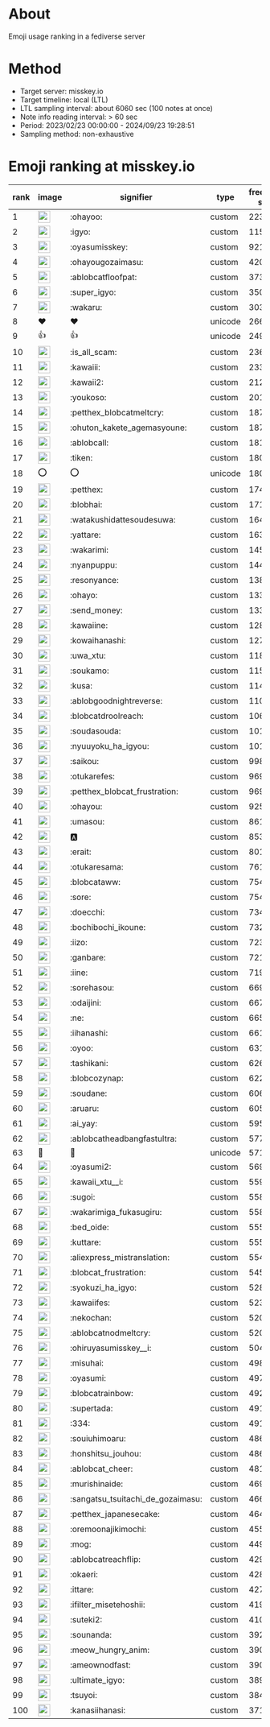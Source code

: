 # About
Emoji usage ranking in a fediverse server

# Method
- Target server: misskey.io
- Target timeline: local (LTL)
- LTL sampling interval: about 6060 sec (100 notes at once)
- Note info reading interval: > 60 sec
- Period: 2023/02/23 00:00:00 - 2024/09/23 19:28:51 
- Sampling method: non-exhaustive

# Emoji ranking at misskey.io

|rank|image|signifier|type|frequency score|
|----|----|----|----|----|
|1|<img height="24" src="https://misskey.io/emoji/ohayoo.webp">|:ohayoo:|custom|223604|
|2|<img height="24" src="https://misskey.io/emoji/igyo.webp">|:igyo:|custom|115703|
|3|<img height="24" src="https://misskey.io/emoji/oyasumisskey.webp">|:oyasumisskey:|custom|92132|
|4|<img height="24" src="https://misskey.io/emoji/ohayougozaimasu.webp">|:ohayougozaimasu:|custom|42053|
|5|<img height="24" src="https://misskey.io/emoji/ablobcatfloofpat.webp">|:ablobcatfloofpat:|custom|37361|
|6|<img height="24" src="https://misskey.io/emoji/super_igyo.webp">|:super_igyo:|custom|35012|
|7|<img height="24" src="https://misskey.io/emoji/wakaru.webp">|:wakaru:|custom|30345|
|8|❤|❤|unicode|26690|
|9|👍|👍|unicode|24988|
|10|<img height="24" src="https://misskey.io/emoji/is_all_scam.webp">|:is_all_scam:|custom|23623|
|11|<img height="24" src="https://misskey.io/emoji/kawaiii.webp">|:kawaiii:|custom|23374|
|12|<img height="24" src="https://misskey.io/emoji/kawaii2.webp">|:kawaii2:|custom|21255|
|13|<img height="24" src="https://misskey.io/emoji/youkoso.webp">|:youkoso:|custom|20117|
|14|<img height="24" src="https://misskey.io/emoji/petthex_blobcatmeltcry.webp">|:petthex_blobcatmeltcry:|custom|18798|
|15|<img height="24" src="https://misskey.io/emoji/ohuton_kakete_agemasyoune.webp">|:ohuton_kakete_agemasyoune:|custom|18721|
|16|<img height="24" src="https://misskey.io/emoji/ablobcall.webp">|:ablobcall:|custom|18131|
|17|<img height="24" src="https://misskey.io/emoji/tiken.webp">|:tiken:|custom|18048|
|18|⭕|⭕|unicode|18025|
|19|<img height="24" src="https://misskey.io/emoji/petthex.webp">|:petthex:|custom|17432|
|20|<img height="24" src="https://misskey.io/emoji/blobhai.webp">|:blobhai:|custom|17199|
|21|<img height="24" src="https://misskey.io/emoji/watakushidattesoudesuwa.webp">|:watakushidattesoudesuwa:|custom|16489|
|22|<img height="24" src="https://misskey.io/emoji/yattare.webp">|:yattare:|custom|16366|
|23|<img height="24" src="https://misskey.io/emoji/wakarimi.webp">|:wakarimi:|custom|14541|
|24|<img height="24" src="https://misskey.io/emoji/nyanpuppu.webp">|:nyanpuppu:|custom|14418|
|25|<img height="24" src="https://misskey.io/emoji/resonyance.webp">|:resonyance:|custom|13873|
|26|<img height="24" src="https://misskey.io/emoji/ohayo.webp">|:ohayo:|custom|13372|
|27|<img height="24" src="https://misskey.io/emoji/send_money.webp">|:send_money:|custom|13328|
|28|<img height="24" src="https://misskey.io/emoji/kawaiine.webp">|:kawaiine:|custom|12879|
|29|<img height="24" src="https://misskey.io/emoji/kowaihanashi.webp">|:kowaihanashi:|custom|12726|
|30|<img height="24" src="https://misskey.io/emoji/uwa_xtu.webp">|:uwa_xtu:|custom|11874|
|31|<img height="24" src="https://misskey.io/emoji/soukamo.webp">|:soukamo:|custom|11575|
|32|<img height="24" src="https://misskey.io/emoji/kusa.webp">|:kusa:|custom|11468|
|33|<img height="24" src="https://misskey.io/emoji/ablobgoodnightreverse.webp">|:ablobgoodnightreverse:|custom|11040|
|34|<img height="24" src="https://misskey.io/emoji/blobcatdroolreach.webp">|:blobcatdroolreach:|custom|10680|
|35|<img height="24" src="https://misskey.io/emoji/soudasouda.webp">|:soudasouda:|custom|10177|
|36|<img height="24" src="https://misskey.io/emoji/nyuuyoku_ha_igyou.webp">|:nyuuyoku_ha_igyou:|custom|10117|
|37|<img height="24" src="https://misskey.io/emoji/saikou.webp">|:saikou:|custom|9980|
|38|<img height="24" src="https://misskey.io/emoji/otukarefes.webp">|:otukarefes:|custom|9693|
|39|<img height="24" src="https://misskey.io/emoji/petthex_blobcat_frustration.webp">|:petthex_blobcat_frustration:|custom|9691|
|40|<img height="24" src="https://misskey.io/emoji/ohayou.webp">|:ohayou:|custom|9257|
|41|<img height="24" src="https://misskey.io/emoji/umasou.webp">|:umasou:|custom|8618|
|42|<img height="24" src="https://misskey.io/emoji/a.webp">|:a:|custom|8535|
|43|<img height="24" src="https://misskey.io/emoji/erait.webp">|:erait:|custom|8010|
|44|<img height="24" src="https://misskey.io/emoji/otukaresama.webp">|:otukaresama:|custom|7613|
|45|<img height="24" src="https://misskey.io/emoji/blobcataww.webp">|:blobcataww:|custom|7544|
|46|<img height="24" src="https://misskey.io/emoji/sore.webp">|:sore:|custom|7541|
|47|<img height="24" src="https://misskey.io/emoji/doecchi.webp">|:doecchi:|custom|7348|
|48|<img height="24" src="https://misskey.io/emoji/bochibochi_ikoune.webp">|:bochibochi_ikoune:|custom|7325|
|49|<img height="24" src="https://misskey.io/emoji/iizo.webp">|:iizo:|custom|7233|
|50|<img height="24" src="https://misskey.io/emoji/ganbare.webp">|:ganbare:|custom|7212|
|51|<img height="24" src="https://misskey.io/emoji/iine.webp">|:iine:|custom|7191|
|52|<img height="24" src="https://misskey.io/emoji/sorehasou.webp">|:sorehasou:|custom|6698|
|53|<img height="24" src="https://misskey.io/emoji/odaijini.webp">|:odaijini:|custom|6674|
|54|<img height="24" src="https://misskey.io/emoji/ne.webp">|:ne:|custom|6654|
|55|<img height="24" src="https://misskey.io/emoji/iihanashi.webp">|:iihanashi:|custom|6619|
|56|<img height="24" src="https://misskey.io/emoji/oyoo.webp">|:oyoo:|custom|6311|
|57|<img height="24" src="https://misskey.io/emoji/tashikani.webp">|:tashikani:|custom|6266|
|58|<img height="24" src="https://misskey.io/emoji/blobcozynap.webp">|:blobcozynap:|custom|6221|
|59|<img height="24" src="https://misskey.io/emoji/soudane.webp">|:soudane:|custom|6069|
|60|<img height="24" src="https://misskey.io/emoji/aruaru.webp">|:aruaru:|custom|6058|
|61|<img height="24" src="https://misskey.io/emoji/ai_yay.webp">|:ai_yay:|custom|5951|
|62|<img height="24" src="https://misskey.io/emoji/ablobcatheadbangfastultra.webp">|:ablobcatheadbangfastultra:|custom|5774|
|63|🎉|🎉|unicode|5714|
|64|<img height="24" src="https://misskey.io/emoji/oyasumi2.webp">|:oyasumi2:|custom|5692|
|65|<img height="24" src="https://misskey.io/emoji/kawaii_xtu__i.webp">|:kawaii_xtu__i:|custom|5593|
|66|<img height="24" src="https://misskey.io/emoji/sugoi.webp">|:sugoi:|custom|5585|
|67|<img height="24" src="https://misskey.io/emoji/wakarimiga_fukasugiru.webp">|:wakarimiga_fukasugiru:|custom|5584|
|68|<img height="24" src="https://misskey.io/emoji/bed_oide.webp">|:bed_oide:|custom|5559|
|69|<img height="24" src="https://misskey.io/emoji/kuttare.webp">|:kuttare:|custom|5551|
|70|<img height="24" src="https://misskey.io/emoji/aliexpress_mistranslation.webp">|:aliexpress_mistranslation:|custom|5542|
|71|<img height="24" src="https://misskey.io/emoji/blobcat_frustration.webp">|:blobcat_frustration:|custom|5451|
|72|<img height="24" src="https://misskey.io/emoji/syokuzi_ha_igyo.webp">|:syokuzi_ha_igyo:|custom|5286|
|73|<img height="24" src="https://misskey.io/emoji/kawaiifes.webp">|:kawaiifes:|custom|5239|
|74|<img height="24" src="https://misskey.io/emoji/nekochan.webp">|:nekochan:|custom|5208|
|75|<img height="24" src="https://misskey.io/emoji/ablobcatnodmeltcry.webp">|:ablobcatnodmeltcry:|custom|5205|
|76|<img height="24" src="https://misskey.io/emoji/ohiruyasumisskey__i.webp">|:ohiruyasumisskey__i:|custom|5049|
|77|<img height="24" src="https://misskey.io/emoji/misuhai.webp">|:misuhai:|custom|4980|
|78|<img height="24" src="https://misskey.io/emoji/oyasumi.webp">|:oyasumi:|custom|4974|
|79|<img height="24" src="https://misskey.io/emoji/blobcatrainbow.webp">|:blobcatrainbow:|custom|4925|
|80|<img height="24" src="https://misskey.io/emoji/supertada.webp">|:supertada:|custom|4919|
|81|<img height="24" src="https://misskey.io/emoji/334.webp">|:334:|custom|4912|
|82|<img height="24" src="https://misskey.io/emoji/souiuhimoaru.webp">|:souiuhimoaru:|custom|4869|
|83|<img height="24" src="https://misskey.io/emoji/honshitsu_jouhou.webp">|:honshitsu_jouhou:|custom|4869|
|84|<img height="24" src="https://misskey.io/emoji/ablobcat_cheer.webp">|:ablobcat_cheer:|custom|4814|
|85|<img height="24" src="https://misskey.io/emoji/murishinaide.webp">|:murishinaide:|custom|4698|
|86|<img height="24" src="https://misskey.io/emoji/sangatsu_tsuitachi_de_gozaimasu.webp">|:sangatsu_tsuitachi_de_gozaimasu:|custom|4662|
|87|<img height="24" src="https://misskey.io/emoji/petthex_japanesecake.webp">|:petthex_japanesecake:|custom|4643|
|88|<img height="24" src="https://misskey.io/emoji/oremoonajikimochi.webp">|:oremoonajikimochi:|custom|4558|
|89|<img height="24" src="https://misskey.io/emoji/mog.webp">|:mog:|custom|4497|
|90|<img height="24" src="https://misskey.io/emoji/ablobcatreachflip.webp">|:ablobcatreachflip:|custom|4295|
|91|<img height="24" src="https://misskey.io/emoji/okaeri.webp">|:okaeri:|custom|4283|
|92|<img height="24" src="https://misskey.io/emoji/ittare.webp">|:ittare:|custom|4272|
|93|<img height="24" src="https://misskey.io/emoji/ifilter_misetehoshii.webp">|:ifilter_misetehoshii:|custom|4197|
|94|<img height="24" src="https://misskey.io/emoji/suteki2.webp">|:suteki2:|custom|4108|
|95|<img height="24" src="https://misskey.io/emoji/sounanda.webp">|:sounanda:|custom|3924|
|96|<img height="24" src="https://misskey.io/emoji/meow_hungry_anim.webp">|:meow_hungry_anim:|custom|3901|
|97|<img height="24" src="https://misskey.io/emoji/ameownodfast.webp">|:ameownodfast:|custom|3901|
|98|<img height="24" src="https://misskey.io/emoji/ultimate_igyo.webp">|:ultimate_igyo:|custom|3897|
|99|<img height="24" src="https://misskey.io/emoji/tsuyoi.webp">|:tsuyoi:|custom|3847|
|100|<img height="24" src="https://misskey.io/emoji/kanasiihanasi.webp">|:kanasiihanasi:|custom|3713|
